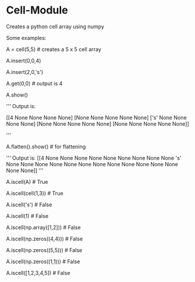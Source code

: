 # Cell-Module

Creates a python cell array using numpy

Some examples:

A = cell(5,5) # creates a 5 x 5 cell array

A.insert(0,0,4)

A.insert(2,0,'s')

A.get(0,0) # output is 4

A.show()

'''
Output is:

[[4 None None None None]
 [None None None None None]
 ['s' None None None None]
 [None None None None None]
 [None None None None None]]
 
'''

A.flatten().show() # for flattening

'''
Output is:
[[4 None None None None None None None None None 's' None None None None
  None None None None None None None None None None]]
'''

A.iscell(A) # True

A.iscell(cell(1,3)) # True

A.iscell('s') # False

A.iscell(1) # False

A.iscell(np.array([1,2])) # False

A.iscell(np.zeros((4,4))) # False

A.iscell(np.zeros((5,5))) # False

A.iscell(np.zeros((1,1))) # False

A.iscell([1,2,3,4,5]) # False
